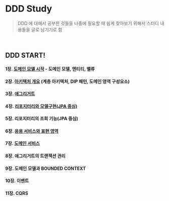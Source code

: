 
# DDD Study

> DDD 에 대해서 공부한 것들을 나중에 필요할 때 쉽게 찾아보기 위해서 스터디 내용들을 글로 남기기로 함
 
&nbsp;

## DDD START!

#### 1장. [도메인 모델 시작](./DDDStart!/1장.%20도메인%20모델%20시작.md)  - 도메인 모델, 엔티티, 밸류

#### 2장. [아키텍처 개요](./DDDStart!/2장.%20아키텍처%20개요.md) (계층 아키텍처, DIP 패턴, 도메인 영역 구성요소)

#### 3장. [애그리거트](./DDDStart!/3장.%20애그리거트.md)

#### 4장. [리포지터리와 모델구현(JPA 중심)](./DDDStart!/4장.%20리포지터리와%20모델%20구현%28JPA%20중심%29.md)

#### 5장. 리포지터리의 조회 기능(JPA 중심)

#### 6장. [응용 서비스와 표현 영역](./DDDStart!/6장.%20응용%20서비스와%20표현%20영역.md)

#### 7장. [도메인 서비스](./DDDStart!/7장.%20도메인%20서비스.md)

#### 8장. 애그리거트의 트랜잭션 관리

#### 9장. 도메인 모델과 BOUNDED CONTEXT

#### 10장. 이벤트

#### 11장. CQRS